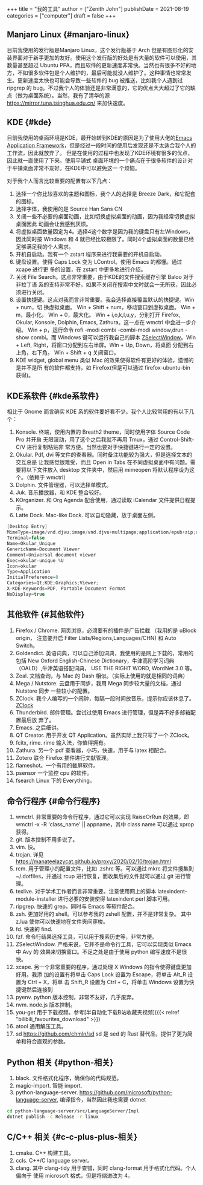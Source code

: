 +++
title = "我的工具"
author = ["Zenith John"]
publishDate = 2021-08-19
categories = ["computer"]
draft = false
+++

## Manjaro Linux {#manjaro-linux}

目前我使用的发行版是Manjaro Linux，这个发行版基于 Arch 但是有图形化的安装界面对于新手更加的友好。使用这个发行版的好处是有大量的软件可以使用，其数量甚至超过 Ubuntu PPA，而且软件的更新速度非常快。当然也有很多不好的地方，不如很多软件包是个人维护的，最后可能就没人维护了。这种事情也常常发生。更新速度太快也可能会导致一些软件的 bug 被推送，比如我个人遇到过 ripgrep 的 bug。不过我个人的体验还是非常满意的，它的优点大大超过了它的缺点（做为桌面系统）。当然，我有了清华的源 <https://mirror.tuna.tsinghua.edu.cn/> 来加快速度。


## KDE {#kde}

目前我使用的桌面环境是KDE，最开始转到KDE的原因是为了使用大佬的[Emacs Application
Framework](https://github.com/manateelazycat/emacs-application-framework)，但是经过一段时间的使用后发现还是不太适合我个人的工作流，因此就放弃了。
但是在使用的过程中也发现了KDE环境有很多的优点，因此就一直使用了下来。使用平铺式
桌面环境的一个痛点在于很多软件的设计对于平铺桌面非常不友好。在KDE中可以避免这一
个烦恼。

对于我个人而言比较重要的配置有以下几点：

1.  选择一个你比较喜欢的主题和图标，我个人的选择是 Breeze Dark，和它配套的图标。
2.  选择字体，我使用的是 Source Han Sans CN
3.  关闭一些不必要的桌面动画，比如切换虚拟桌面的动画，因为我经常切换虚拟桌面因此
    动画会让我感到厌烦。
4.  将虚拟桌面数量固定为4。选择4这个数字是因为我的键盘只有左Windows，因此同时按
    Windows 和 4 就已经比较极限了。同时4个虚拟桌面的数量已经足够满足我的个人需求。
5.  开机自启动。我有一个 zstart 程序来进行我需要的开机自启动。
6.  键盘设置。使得 Caps Lock 变为 LControl。使用 Emacs 的都懂。通过 xcape 进行更
    多的设置，在 zstart 中更多地进行介绍。
7.  关闭 File Search。这点非常重要，由于KDE的文件搜索缓存引擎 Baloo 对于非拉丁语
    系的支持非常不好，如果不关闭在搜索中文时就会一无所获，因此必须进行关闭。
8.  设置快捷键。这点对我而言非常重要。我会选择直接覆盖默认的快捷键。Win + num，切
    换虚拟桌面。 Win + Shift + num，移动窗口到虚拟桌面。 Win + m，最小化。 Win +
    0，最大化。 Win + i,o,k,l,u,y，分别打开 Firefox, Okular, Konsole, Dolphin,
    Emacs, Zathura。这一点在 wmctrl 中会进一步介绍。 Win + p，运行命令 rofi -modi
    combi -combi-modi window,drun -show combi。而 Windows 键可以运行我自己的脚本
    [ZSelectWindow](https://github.com/zenith-john/ZSelectWindow)。Win + Left, Right，将窗口分配到左右半屏。Win + Up, Down，将桌面
    分配到右上角，右下角。 Win + Shift + q 关闭窗口。
9.  KDE widget, global menu 类似 Mac 的效果使得软件有更好的体验，遗憾的是并不是所
    有的软件都支持，如 Firefox(但是可以通过 firefox-ubuntu-bin 获得)。


## KDE系软件 {#kde系软件}

相比于 Gnome 而言确实 KDE 系的软件要好看不少。我个人比较常用的有以下几个：

1.  Konsole. 终端，使用内置的 Breath2 theme，同时使用字体 Source Code Pro 并开启
    无限滚动，用了这个之后我就不再用 Tmux，通过 Control-Shift-C/V 进行复制粘贴非
    常方便。当然也要对于快捷键进行一定的设置。
2.  Okular. Pdf, dvi 等文件的查看器。同时备注功能较为强大，但是选择文本的交互总是
    让我感觉很难受，而且 Open in Tabs 在不同虚拟桌面中有问题。需要将以下文件放入
    desktop 文件夹中，然后用 mimeopen 将默认程序设为这个。（依赖于 wmctrl）
3.  Dolphin. 文件管理器，可以选择单模式。
4.  Juk. 音乐播放器，和 KDE 整合较好。
5.  KOrganizer. 和 Org Agenda 配合使用，通过读取 iCalendar 文件提供日程提示。
6.  Latte Dock. Mac-like Dock. 可以自动隐藏，放于桌面左侧。

<!--listend-->

```c
[Desktop Entry]
MimeType=image/vnd.djvu;image/vnd.djvu+multipage;application/epub+zip;application/x-mobipocket-ebook;application/pdf;application/x-gzpdf;application/x-bzpdf;application/x-wwf;
Terminal=false
Name=Okular_Unique
GenericName=Document Viewer
Comment=Universal document viewer
Exec=okular-unique %U
Icon=okular
Type=Application
InitialPreference=8
Categories=Qt;KDE;Graphics;Viewer;
X-KDE-Keywords=PDF, Portable Document Format
NoDisplay=true
```


## 其他软件 {#其他软件}

1.  Firefox / Chrome. 网页浏览，必须要有的插件是广告拦截 （我用的是 uBlock origin，
    注意要开启 Filter Lists/Regions,Languages/CHN) 和 Auto Switch。
2.  Goldendict. 英语词典，可以自己添加词典，我使用的是网上下载的，常用的包括 New
    Oxford English-Chinese Dictionary，牛津高阶学习词典（OALD）,牛津英语搭配词典，
    USE THE RIGHT WORD, WordNet 3.0 等。
3.  Zeal. 文档查询，与 Mac 的 Dash 相似。（实际上使用的就是相同的词典）
4.  Mega / Nutstore. 云盘用于同步，我用 Mega 同步较大量的文档，通过 Nutstore 同步
    一些较小的配置。
5.  ZClock. 我个人编写的一个闹钟，每隔一段时间放音乐，提示你应该休息了。[ZClock](https://github.com/zenith-john/ZClock)
6.  Thunderbird. 邮件管理。尝试过使用 Emacs 进行管理，但是弄不好多邮箱配置最后放
    弃了。
7.  Emacs. 之后细讲。
8.  QT Creator. 用于开发 QT Application。虽然实际上我只写了一个 ZClock。
9.  fcitx, rime. rime 输入法，你值得拥有。
10. Zathura. 另一个 pdf 查看器，小巧，快速，用于与 latex 相配合。
11. Zotero 联合 Firefox 插件进行文献管理。
12. flameshot。一个有用的截屏软件。
13. psensor 一个监控 cpu 的软件。
14. fsearch Linux 下的 Everything。


## 命令行程序 {#命令行程序}

1.  wmctrl. 非常重要的命令行程序，通过它可以实现 RaiseOrRun 的效果，即 wmctrl
    -x -R 'class\_name' || appname，其中 class name 可以通过 xprop 获得。
2.  git. 版本控制不用多说了。
3.  vim. 快。
4.  trojan. 详见<https://manateelazycat.github.io/proxy/2020/02/10/trojan.html>
5.  rcm. 用于管理小的配置文件，比如 .zshrc 等。可以通过 mkrc 将文件搜集到
    ~/.dotfiles，并通过 rcup 进行恢复，而收集后的文件就可以通过 git 进行管理。
6.  texlive. 对于学术工作者而言非常重要。注意使用网上的脚本
    latexindent-module-installer 进行必要的安装使得 latexindent perl 脚本可用。
7.  ripgrep. 快速的 grep，同时与 Emacs 等软件配合。
8.  zsh. 更加好用的 shell。可以参考我的 zshell 配置，并不是非常复杂。 其中 z.lua
    使你可以快速地在文件夹间穿梭。
9.  fd. 快速的 find.
10. fzf. 命令行结果选择工具，可以用于搜索历史等，非常方便。
11. ZSelectWindow. 严格来说，它并不是命令行工具，它可以实现类似 Emacs 中 Avy 的
    效果来切换窗口。不足之处是由于使用 python 编写速度不是很快。
12. xcape. 另一个非常重要的程序，通过处理 X Windows 的指令使得键盘更加好用。我添
    加的设置有将单击 Caps Lock 设置为 Escape，将单击 Alt\_R 设置为 Ctrl + X，将单
    击 Shift\_R 设置为 Ctrl + C，将单击 Windows 设置为快捷键然后连接到
13. pyenv. python 版本控制，非常不友好，几乎废弃。
14. nvm. node.js 版本控制。
15. you-get 用于下载视频。参考[半自动化下载B站收藏夹视频]({{< relref "bilibili_favourites_download" >}})
16. atool 通用解压工具。
17. sd <https://github.com/chmln/sd> sd 是 sed 的 Rust 替代品，提供了更为简单和符合直观的参数。


## Python 相关 {#python-相关}

1.  black. 文件格式化程序，确保你的代码规范。
2.  magic-import. 智能 import.
3.  python-language-server. <https://github.com/microsoft/python-language-server>,
    编译指令，当然因此我也需要 dotnet

<!--listend-->

```bash
cd python-language-server/src/LanguageServer/Impl
dotnet publish -c Release -r linux
```


## C/C++ 相关 {#c-c-plus-plus-相关}

1.  cmake. C++ 构建工具。
2.  ccls. C++/C language server。
3.  clang. 其中 clang-tidy 用于查错，同时 clang-format 用于格式化代码。个人偏向于
    使用 microsoft 格式，但是将缩进改为 4。
